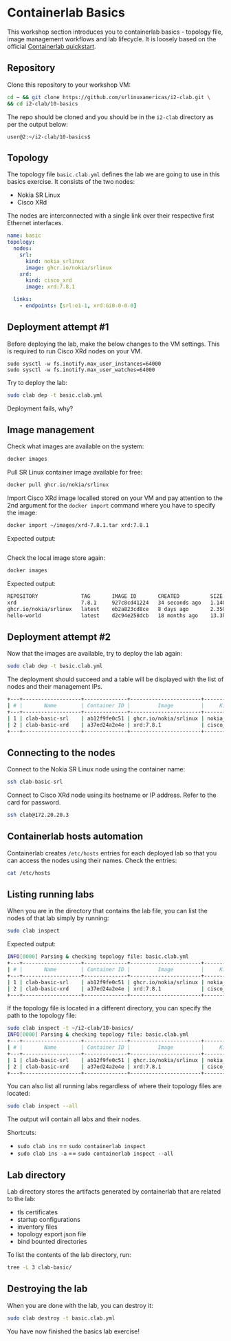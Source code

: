 # Containerlab Basics

This workshop section introduces you to containerlab basics - topology file, image management workflows and lab lifecycle. It is loosely based on the official [Containerlab quickstart](https://containerlab.dev/quickstart/).

## Repository

Clone this repository to your workshop VM:

```bash
cd ~ && git clone https://github.com/srlinuxamericas/i2-clab.git \
&& cd i2-clab/10-basics
```

The repo should be cloned and you should be in the `i2-clab` directory as per the output below:

```
user@2:~/i2-clab/10-basics$ 
```

## Topology

The topology file `basic.clab.yml` defines the lab we are going to use in this basics exercise. It consists of the two nodes:

* Nokia SR Linux
* Cisco XRd

The nodes are interconnected with a single link over their respective first Ethernet interfaces.

```yaml
name: basic
topology:
  nodes:
    srl:
      kind: nokia_srlinux
      image: ghcr.io/nokia/srlinux
    xrd:
      kind: cisco_xrd
      image: xrd:7.8.1

  links:
    - endpoints: [srl:e1-1, xrd:Gi0-0-0-0]
```

## Deployment attempt #1

Before deploying the lab, make the below changes to the VM settings. This is required to run Cisco XRd nodes on your VM.

```
sudo sysctl -w fs.inotify.max_user_instances=64000
sudo sysctl -w fs.inotify.max_user_watches=64000
```

Try to deploy the lab:

```bash
sudo clab dep -t basic.clab.yml
```

Deployment fails, why?

## Image management

Check what images are available on the system:

```bash
docker images
```

Pull SR Linux container image available for free:

```bash
docker pull ghcr.io/nokia/srlinux
```

Import Cisco XRd image localled stored on your VM and pay attention to the 2nd argument for the `docker import` command where you have to specify the image:

```bash
docker import ~/images/xrd-7.8.1.tar xrd:7.8.1
```

Expected output:

```bash
```

Check the local image store again:

```bash
docker images
```

Expected output:

```bash
REPOSITORY              TAG       IMAGE ID       CREATED          SIZE
xrd                     7.8.1     927c8cd41224   34 seconds ago   1.14GB
ghcr.io/nokia/srlinux   latest    eb2a823cd8ce   8 days ago       2.35GB
hello-world             latest    d2c94e258dcb   18 months ago    13.3kB
```

## Deployment attempt #2

Now that the images are available, try to deploy the lab again:

```bash
sudo clab dep -t basic.clab.yml
```

The deployment should succeed and a table will be displayed with the list of nodes and their management IPs.

```bash
+---+-------------------+--------------+-----------------------+---------------+---------+----------------+----------------------+
| # |       Name        | Container ID |         Image         |     Kind      |  State  |  IPv4 Address  |     IPv6 Address     |
+---+-------------------+--------------+-----------------------+---------------+---------+----------------+----------------------+
| 1 | clab-basic-srl    | ab12f9fe0c51 | ghcr.io/nokia/srlinux | nokia_srlinux | running | 172.20.20.2/24 | 3fff:172:20:20::2/64 |
| 2 | clab-basic-xrd    | a37ed24a2e4e | xrd:7.8.1             | cisco_xrd     | running | 172.20.20.3/24 | 3fff:172:20:20::3/64 |
+---+-------------------+--------------+-----------------------+---------------+---------+----------------+----------------------+
```

## Connecting to the nodes

Connect to the Nokia SR Linux node using the container name:

```bash
ssh clab-basic-srl
```

Connect to Cisco XRd node using its hostname or IP address. Refer to the card for password.

```bash
ssh clab@172.20.20.3
```

## Containerlab hosts automation

Containerlab creates `/etc/hosts` entries for each deployed lab so that you can access the nodes using their names. Check the entries:

```bash
cat /etc/hosts
```

## Listing running labs

When you are in the directory that contains the lab file, you can list the nodes of that lab simply by running:

```bash
sudo clab inspect
```

Expected output:

```bash
INFO[0000] Parsing & checking topology file: basic.clab.yml
+---+-------------------+--------------+-----------------------+---------------+---------+----------------+----------------------+
| # |       Name        | Container ID |         Image         |     Kind      |  State  |  IPv4 Address  |     IPv6 Address     |
+---+-------------------+--------------+-----------------------+---------------+---------+----------------+----------------------+
| 1 | clab-basic-srl    | ab12f9fe0c51 | ghcr.io/nokia/srlinux | nokia_srlinux | running | 172.20.20.2/24 | 3fff:172:20:20::2/64 |
| 2 | clab-basic-xrd    | a37ed24a2e4e | xrd:7.8.1             | cisco_xrd     | running | 172.20.20.3/24 | 3fff:172:20:20::3/64 |
+---+-------------------+--------------+-----------------------+---------------+---------+----------------+----------------------+
```

If the topology file is located in a different directory, you can specify the path to the topology file:

```bash
sudo clab inspect -t ~/i2-clab/10-basics/
INFO[0000] Parsing & checking topology file: basic.clab.yml
+---+-------------------+--------------+-----------------------+---------------+---------+----------------+----------------------+
| # |       Name        | Container ID |         Image         |     Kind      |  State  |  IPv4 Address  |     IPv6 Address     |
+---+-------------------+--------------+-----------------------+---------------+---------+----------------+----------------------+
| 1 | clab-basic-srl    | ab12f9fe0c51 | ghcr.io/nokia/srlinux | nokia_srlinux | running | 172.20.20.2/24 | 3fff:172:20:20::2/64 |
| 2 | clab-basic-xrd    | a37ed24a2e4e | xrd:7.8.1             | cisco_xrd     | running | 172.20.20.3/24 | 3fff:172:20:20::3/64 |
+---+-------------------+--------------+-----------------------+---------------+---------+----------------+----------------------+
```

You can also list all running labs regardless of where their topology files are located:

```bash
sudo clab inspect --all
```

The output will contain all labs and their nodes.

Shortcuts:

* `sudo clab ins` == `sudo containerlab inspect`
* `sudo clab ins -a` == `sudo containerlab inspect --all`

## Lab directory

Lab directory stores the artifacts generated by containerlab that are related to the lab:

* tls certificates
* startup configurations
* inventory files
* topology export json file
* bind bounted directories

To list the contents of the lab directory, run:

```bash
tree -L 3 clab-basic/
```

## Destroying the lab

When you are done with the lab, you can destroy it:

```bash
sudo clab destroy -t basic.clab.yml
```

You have now finished the basics lab exercise!

